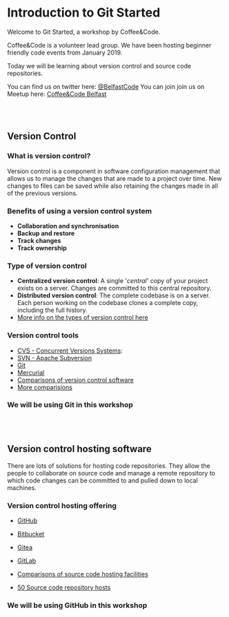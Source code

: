 # Introduction to Git Started
Welcome to Git Started, a workshop by Coffee&Code.

Coffee&Code is a volunteer lead group. We have been hosting beginner friendly code events from January 2019.

Today we will be learning about version control and source code repositories.

You can find us on twitter here: [@BelfastCode](https://twitter.com/belfastcode)
You can join join us on Meetup here: [Coffee&Code Belfast](https://www.meetup.com/coffee-code-belfast/)

<br>
<br>

## Version Control 
### What is version control?
Version control is a component in software configuration management that allows us to manage the changes that are made to a project over time.
New changes to files can be saved while also retaining the changes made in all of the previous versions.

### Benefits of using a version control system
* **Collaboration and synchronisation**
* **Backup and restore**
* **Track changes**
* **Track ownership**

### Type of version control 
* **Centralized version control**: A single '*central*' copy of your project exists on a server. Changes are committed to this central repository. 
* **Distributed version control**: The complete codebase is on a server. Each person working on the codebase clones a complete copy, including the full history.
* [More info on the types of version control here](https://medium.com/faun/centralized-vs-distributed-version-control-systems-a135091299f0)


### Version control tools
* [CVS - Concurrent Versions Systems](http://www.nongnu.org/cvs/): 
* [SVN - Apache Subversion](http://subversion.apache.org/)
* [Git](https://git-scm.com/)
* [Mercurial](https://www.mercurial-scm.org/)
* [Comparisons of version control software](https://en.wikipedia.org/wiki/Comparison_of_version-control_software)
* [More comparisions](https://financesonline.com/version-control-systems/)

### We will be using Git in this workshop

<br>
<br>

## Version control hosting software
There are lots of solutions for hosting code repositories. They allow the people to collaborate on source code and manage a remote repository to which code changes can be committed to and pulled down to local machines. 

### Version control hosting offering
* [GitHub](https://github.com/)
* [Bitbucket](https://bitbucket.org/product)
* [Gitea](https://gitea.io/en-us/)
* [GitLab](https://about.gitlab.com/)

* [Comparisons of source code hosting facilities](https://en.wikipedia.org/wiki/Comparison_of_source-code-hosting_facilities)
* [50 Source code repository hosts](https://stackify.com/source-code-repository-hosts/)

### We will be using GitHub in this workshop


